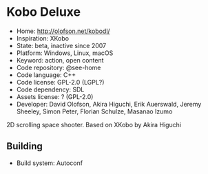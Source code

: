 # Kobo Deluxe

- Home: http://olofson.net/kobodl/
- Inspiration: XKobo
- State: beta, inactive since 2007
- Platform: Windows, Linux, macOS
- Keyword: action, open content
- Code repository: @see-home
- Code language: C++
- Code license: GPL-2.0 (LGPL?)
- Code dependency: SDL
- Assets license: ? (GPL-2.0)
- Developer: David Olofson, Akira Higuchi, Erik Auerswald, Jeremy Sheeley, Simon Peter, Florian Schulze, Masanao Izumo

2D scrolling space shooter.
Based on XKobo by Akira Higuchi

## Building

- Build system: Autoconf
